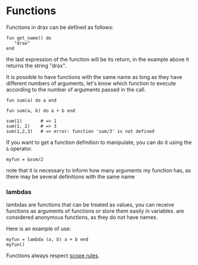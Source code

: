 # Functions

Functions in drax can be defined as follows:

```drax
fun get_name() do
   "drax"
end
```

the last expression of the function will be its return, in the example above it returns the string "drax".

It is possible to have functions with the same name as long as they have different numbers of arguments, let's know which function to execute according to the number of arguments passed in the call.

```drax
fun sum(a) do a end

fun sum(a, b) do a + b end

sum(1)       # => 1
sum(1, 2)    # => 3
sum(1,2,3)   # => error: function 'sum/3' is not defined
```

If you want to get a function definition to manipulate, you can do it using the `&` operator.

```drax
myfun = &sum/2
```

note that it is necessary to inform how many arguments my function has, as there may be several definitions with the same name

### lambdas

lambdas are functions that can be treated as values, you can receive functions as arguments of functions or store them easily in variables.
are considered anonymous functions, as they do not have names.

Here is an example of use:

```drax
myfun = lambda (a, b) a + b end
myfun()
```

Functions always respect [scope rules](./scopes.md).
